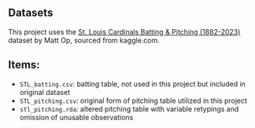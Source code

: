 ## Datasets

This project uses the [St. Louis Cardinals Batting & Pitching (1882-2023)](https://www.kaggle.com/datasets/mattop/st-louis-cardinals-batting-and-pitching-1882-2023?select=STL_pitching.csv) dataset by Matt Op, sourced from kaggle.com.

## Items:

-   `STL_batting.csv`: batting table, not used in this project but included in original dataset
-   `STL_pitching.csv`: original form of pitching table utilized in this project
-   `stl_pitching.rda`: altered pitching table with variable retypings and omission of unusable observations
